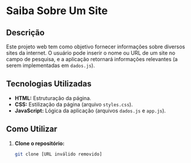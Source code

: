 # Saiba Sobre Um Site

## Descrição
Este projeto web tem como objetivo fornecer informações sobre diversos sites da internet. O usuário pode inserir o nome ou URL de um site no campo de pesquisa, e a aplicação retornará informações relevantes (a serem implementadas em `dados.js`).

## Tecnologias Utilizadas
* **HTML:** Estruturação da página.
* **CSS:** Estilização da página (arquivo `styles.css`).
* **JavaScript:** Lógica da aplicação (arquivos `dados.js` e `app.js`).

## Como Utilizar
1. **Clone o repositório:**
   ```bash
   git clone [URL inválido removido]
